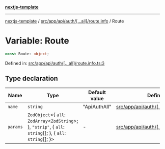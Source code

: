 [**nextjs-template**](README.md)

---

[nextjs-template](README.md) / [src/app/api/auth/\[...all\]/route.info](src.app.api.auth.%5B...all%5D.route.info.md) / Route

# Variable: Route

```ts
const Route: object;
```

Defined in: [src/app/api/auth/\[...all\]/route.info.ts:3](https://github.com/mariolim96/Easy-Check-In/blob/e840a4393cceae48bed5204292fc61d73f9f5dbb/src/app/api/auth/[...all]/route.info.ts#L3)

## Type declaration

| Name                         | Type                                                                                                                  | Default value | Defined in                                                                                                                                                                          |
| ---------------------------- | --------------------------------------------------------------------------------------------------------------------- | ------------- | ----------------------------------------------------------------------------------------------------------------------------------------------------------------------------------- |
| <a id="name"></a> `name`     | `string`                                                                                                              | "ApiAuthAll"  | [src/app/api/auth/\[...all\]/route.info.ts:4](https://github.com/mariolim96/Easy-Check-In/blob/e840a4393cceae48bed5204292fc61d73f9f5dbb/src/app/api/auth/[...all]/route.info.ts#L4) |
| <a id="params"></a> `params` | `ZodObject`\<\{ `all`: `ZodArray`\<`ZodString`\>; \}, `"strip"`, \{ `all`: `string`[]; \}, \{ `all`: `string`[]; \}\> | -             | [src/app/api/auth/\[...all\]/route.info.ts:5](https://github.com/mariolim96/Easy-Check-In/blob/e840a4393cceae48bed5204292fc61d73f9f5dbb/src/app/api/auth/[...all]/route.info.ts#L5) |
